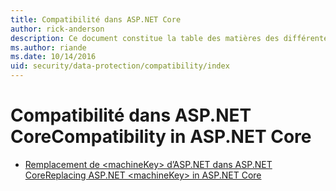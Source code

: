 ```yaml
---
title: Compatibilité dans ASP.NET Core
author: rick-anderson
description: Ce document constitue la table des matières des différentes rubriques relatives à la compatibilité de la protection des données ASP.NET Core.
ms.author: riande
ms.date: 10/14/2016
uid: security/data-protection/compatibility/index
---
```

# <a name="compatibility-in-aspnet-core"></a><span data-ttu-id="d1552-103">Compatibilité dans ASP.NET Core</span><span class="sxs-lookup"><span data-stu-id="d1552-103">Compatibility in ASP.NET Core</span></span>

* [<span data-ttu-id="d1552-104">Remplacement de \<machineKey> d’ASP.NET dans ASP.NET Core</span><span class="sxs-lookup"><span data-stu-id="d1552-104">Replacing ASP.NET \<machineKey> in ASP.NET Core</span></span>](xref:security/data-protection/compatibility/replacing-machinekey)
